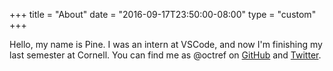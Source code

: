 +++
title = "About"
date = "2016-09-17T23:50:00-08:00"
type = "custom"
+++

Hello, my name is Pine. I was an intern at VSCode, and now I'm finishing my last semester at Cornell. You can find me as @octref on [GitHub](https://github.com/octref) and [Twitter](https://twitter.com/octref).